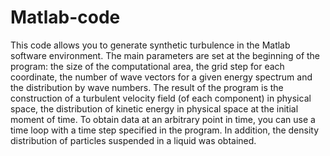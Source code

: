# Matlab-code
This code allows you to generate synthetic turbulence in the Matlab software environment. 
The main parameters are set at the beginning of the program: the size of the computational area, the grid step for each coordinate, the number of wave vectors for a given energy spectrum and the distribution by wave numbers.
The result of the program is the construction of a turbulent velocity field (of each component) in physical space, the distribution of kinetic energy in physical space at the initial moment of time. To obtain data at an arbitrary point in time, you can use a time loop with a time step specified in the program. In addition, the density distribution of particles suspended in a liquid was obtained.
